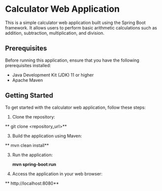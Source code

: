 # Calculator Web Application

This is a simple calculator web application built using the Spring Boot framework. It allows users to perform basic arithmetic calculations such as addition, subtraction, multiplication, and division.

## Prerequisites

Before running this application, ensure that you have the following prerequisites installed:

- Java Development Kit (JDK) 11 or higher
- Apache Maven

## Getting Started

To get started with the calculator web application, follow these steps:

1. Clone the repository:

  ** git clone <repository_url>**

3. Build the application using Maven:

  ** mvn clean install**

3. Run the application:

   **mvn spring-boot:run**

4. Access the application in your web browser:

  ** http://localhost:8080**
   
   
